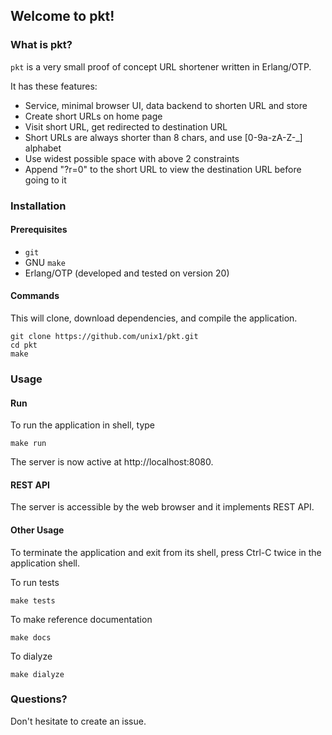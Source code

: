 ## Welcome to pkt!

### What is pkt?

`pkt` is a very small proof of concept URL shortener written in Erlang/OTP.

It has these features:

- Service, minimal browser UI, data backend to shorten URL and store
- Create short URLs on home page
- Visit short URL, get redirected to destination URL
- Short URLs are always shorter than 8 chars, and use [0-9a-zA-Z-_] alphabet
- Use widest possible space with above 2 constraints
- Append "?r=0" to the short URL to view the destination URL before going to it

### Installation

#### Prerequisites

- `git`
- GNU `make`
- Erlang/OTP (developed and tested on version 20)

#### Commands

This will clone, download dependencies, and compile the application.

```
git clone https://github.com/unix1/pkt.git
cd pkt
make
```

### Usage

#### Run

To run the application in shell, type

    make run

The server is now active at http://localhost:8080.

#### REST API

The server is accessible by the web browser and it implements REST API.

#### Other Usage

To terminate the application and exit from its shell, press Ctrl-C twice in the
application shell.

To run tests

    make tests

To make reference documentation

    make docs

To dialyze

    make dialyze

### Questions?

Don't hesitate to create an issue.
